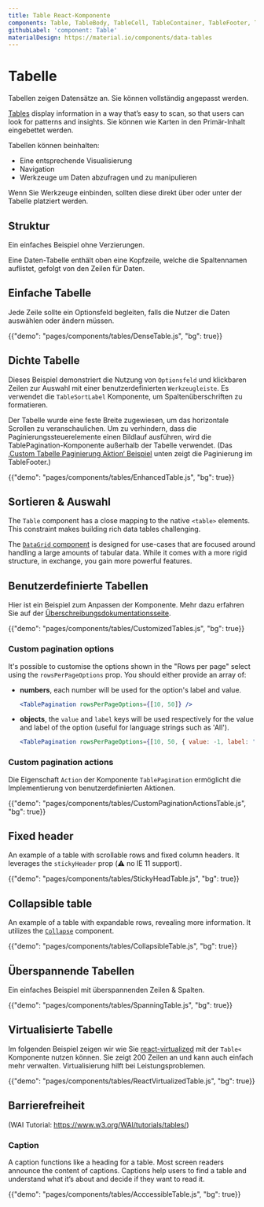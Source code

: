 ```yaml
---
title: Table React-Komponente
components: Table, TableBody, TableCell, TableContainer, TableFooter, TableHead, TablePagination, TableRow, TableSortLabel
githubLabel: 'component: Table'
materialDesign: https://material.io/components/data-tables
---
```


# Tabelle

<p class="description">Tabellen zeigen Datensätze an. Sie können vollständig angepasst werden.</p>

[Tables](https://material.io/design/components/data-tables.html) display information in a way that’s easy to scan, so that users can look for patterns and insights. Sie können wie Karten in den Primär-Inhalt eingebettet werden.

Tabellen können beinhalten:

- Eine entsprechende Visualisierung
- Navigation
- Werkzeuge um Daten abzufragen und zu manipulieren

Wenn Sie Werkzeuge einbinden, sollten diese direkt über oder unter der Tabelle platziert werden.

## Struktur

Ein einfaches Beispiel ohne Verzierungen.

Eine Daten-Tabelle enthält oben eine Kopfzeile, welche die Spaltennamen auflistet, gefolgt von den Zeilen für Daten.

## Einfache Tabelle

Jede Zeile sollte ein Optionsfeld begleiten, falls die Nutzer die Daten auswählen oder ändern müssen.

{{"demo": "pages/components/tables/DenseTable.js", "bg": true}}

## Dichte Tabelle

Dieses Beispiel demonstriert die Nutzung von `Optionsfeld` und klickbaren Zeilen zur Auswahl mit einer benutzerdefinierten `Werkzeugleiste`. Es verwendet die `TableSortLabel` Komponente, um Spaltenüberschriften zu formatieren.

Der Tabelle wurde eine feste Breite zugewiesen, um das horizontale Scrollen zu veranschaulichen. Um zu verhindern, dass die Paginierungssteuerelemente einen Bildlauf ausführen, wird die TablePagination-Komponente außerhalb der Tabelle verwendet. (Das [‚Custom Tabelle Paginierung Aktion‘ Beispiel](#custom-pagination-actions) unten zeigt die Paginierung im TableFooter.)

{{"demo": "pages/components/tables/EnhancedTable.js", "bg": true}}

## Sortieren & Auswahl

The `Table` component has a close mapping to the native `<table>` elements. This constraint makes building rich data tables challenging.

The [`DataGrid` component](/components/data-grid/) is designed for use-cases that are focused around handling a large amounts of tabular data. While it comes with a more rigid structure, in exchange, you gain more powerful features.

## Benutzerdefinierte Tabellen

Hier ist ein Beispiel zum Anpassen der Komponente. Mehr dazu erfahren Sie auf der [Überschreibungsdokumentationsseite](/customization/components/).

{{"demo": "pages/components/tables/CustomizedTables.js", "bg": true}}

### Custom pagination options

It's possible to customise the options shown in the "Rows per page" select using the `rowsPerPageOptions` prop. You should either provide an array of:

- **numbers**, each number will be used for the option's label and value.

  ```jsx
  <TablePagination rowsPerPageOptions={[10, 50]} />
  ```

- **objects**, the `value` and `label` keys will be used respectively for the value and label of the option (useful for language strings such as 'All').

  ```jsx
  <TablePagination rowsPerPageOptions={[10, 50, { value: -1, label: 'All' }]} />
  ```

### Custom pagination actions

Die Eigenschaft `Action` der Komponente `TablePagination` ermöglicht die Implementierung von benutzerdefinierten Aktionen.

{{"demo": "pages/components/tables/CustomPaginationActionsTable.js", "bg": true}}

## Fixed header

An example of a table with scrollable rows and fixed column headers. It leverages the `stickyHeader` prop (⚠️ no IE 11 support).

{{"demo": "pages/components/tables/StickyHeadTable.js", "bg": true}}

## Collapsible table

An example of a table with expandable rows, revealing more information. It utilizes the [`Collapse`](/api/collapse/) component.

{{"demo": "pages/components/tables/CollapsibleTable.js", "bg": true}}

## Überspannende Tabellen

Ein einfaches Beispiel mit überspannenden Zeilen & Spalten.

{{"demo": "pages/components/tables/SpanningTable.js", "bg": true}}

## Virtualisierte Tabelle

Im folgenden Beispiel zeigen wir wie Sie [react-virtualized](https://github.com/bvaughn/react-virtualized) mit der `Table<` Komponente nutzen können. Sie zeigt 200 Zeilen an und kann auch einfach mehr verwalten. Virtualisierung hilft bei Leistungsproblemen.

{{"demo": "pages/components/tables/ReactVirtualizedTable.js", "bg": true}}

## Barrierefreiheit

(WAI Tutorial: https://www.w3.org/WAI/tutorials/tables/)

### Caption

A caption functions like a heading for a table. Most screen readers announce the content of captions. Captions help users to find a table and understand what it’s about and decide if they want to read it.

{{"demo": "pages/components/tables/AcccessibleTable.js", "bg": true}}
